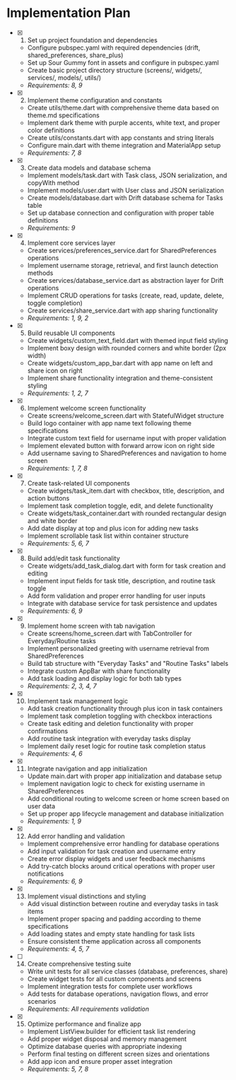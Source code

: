 # Implementation Plan

- [x] 1. Set up project foundation and dependencies
  - Configure pubspec.yaml with required dependencies (drift, shared_preferences, share_plus)
  - Set up Sour Gummy font in assets and configure in pubspec.yaml
  - Create basic project directory structure (screens/, widgets/, services/, models/, utils/)
  - _Requirements: 8, 9_

- [x] 2. Implement theme configuration and constants
  - Create utils/theme.dart with comprehensive theme data based on theme.md specifications
  - Implement dark theme with purple accents, white text, and proper color definitions
  - Create utils/constants.dart with app constants and string literals
  - Configure main.dart with theme integration and MaterialApp setup
  - _Requirements: 7, 8_

- [x] 3. Create data models and database schema
  - Implement models/task.dart with Task class, JSON serialization, and copyWith method
  - Implement models/user.dart with User class and JSON serialization
  - Create models/database.dart with Drift database schema for Tasks table
  - Set up database connection and configuration with proper table definitions
  - _Requirements: 9_

- [x] 4. Implement core services layer
  - Create services/preferences_service.dart for SharedPreferences operations
  - Implement username storage, retrieval, and first launch detection methods
  - Create services/database_service.dart as abstraction layer for Drift operations
  - Implement CRUD operations for tasks (create, read, update, delete, toggle completion)
  - Create services/share_service.dart with app sharing functionality
  - _Requirements: 1, 9, 2_

- [x] 5. Build reusable UI components
  - Create widgets/custom_text_field.dart with themed input field styling
  - Implement boxy design with rounded corners and white border (2px width)
  - Create widgets/custom_app_bar.dart with app name on left and share icon on right
  - Implement share functionality integration and theme-consistent styling
  - _Requirements: 1, 2, 7_

- [x] 6. Implement welcome screen functionality
  - Create screens/welcome_screen.dart with StatefulWidget structure
  - Build logo container with app name text following theme specifications
  - Integrate custom text field for username input with proper validation
  - Implement elevated button with forward arrow icon on right side
  - Add username saving to SharedPreferences and navigation to home screen
  - _Requirements: 1, 7, 8_

- [x] 7. Create task-related UI components
  - Create widgets/task_item.dart with checkbox, title, description, and action buttons
  - Implement task completion toggle, edit, and delete functionality
  - Create widgets/task_container.dart with rounded rectangular design and white border
  - Add date display at top and plus icon for adding new tasks
  - Implement scrollable task list within container structure
  - _Requirements: 5, 6, 7_

- [x] 8. Build add/edit task functionality
  - Create widgets/add_task_dialog.dart with form for task creation and editing
  - Implement input fields for task title, description, and routine task toggle
  - Add form validation and proper error handling for user inputs
  - Integrate with database service for task persistence and updates
  - _Requirements: 6, 9_

- [x] 9. Implement home screen with tab navigation
  - Create screens/home_screen.dart with TabController for Everyday/Routine tasks
  - Implement personalized greeting with username retrieval from SharedPreferences
  - Build tab structure with "Everyday Tasks" and "Routine Tasks" labels
  - Integrate custom AppBar with share functionality
  - Add task loading and display logic for both tab types
  - _Requirements: 2, 3, 4, 7_

- [x] 10. Implement task management logic
  - Add task creation functionality through plus icon in task containers
  - Implement task completion toggling with checkbox interactions
  - Create task editing and deletion functionality with proper confirmations
  - Add routine task integration with everyday tasks display
  - Implement daily reset logic for routine task completion status
  - _Requirements: 4, 6_

- [x] 11. Integrate navigation and app initialization
  - Update main.dart with proper app initialization and database setup
  - Implement navigation logic to check for existing username in SharedPreferences
  - Add conditional routing to welcome screen or home screen based on user data
  - Set up proper app lifecycle management and database initialization
  - _Requirements: 1, 9_

- [x] 12. Add error handling and validation
  - Implement comprehensive error handling for database operations
  - Add input validation for task creation and username entry
  - Create error display widgets and user feedback mechanisms
  - Add try-catch blocks around critical operations with proper user notifications
  - _Requirements: 6, 9_

- [x] 13. Implement visual distinctions and styling
  - Add visual distinction between routine and everyday tasks in task items
  - Implement proper spacing and padding according to theme specifications
  - Add loading states and empty state handling for task lists
  - Ensure consistent theme application across all components
  - _Requirements: 4, 5, 7_

- [ ] 14. Create comprehensive testing suite
  - Write unit tests for all service classes (database, preferences, share)
  - Create widget tests for all custom components and screens
  - Implement integration tests for complete user workflows
  - Add tests for database operations, navigation flows, and error scenarios
  - _Requirements: All requirements validation_

- [x] 15. Optimize performance and finalize app
  - Implement ListView.builder for efficient task list rendering
  - Add proper widget disposal and memory management
  - Optimize database queries with appropriate indexing
  - Perform final testing on different screen sizes and orientations
  - Add app icon and ensure proper asset integration
  - _Requirements: 5, 7, 8_